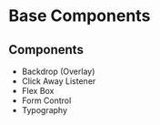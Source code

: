 # Base Components

## Components

-   Backdrop (Overlay)
-   Click Away Listener
-   Flex Box
-   Form Control
-   Typography
